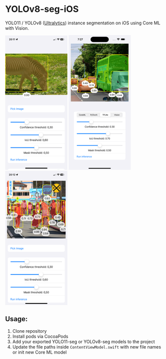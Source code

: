 # YOLOv8-seg-iOS
YOLO11 / YOLOv8 ([Ultralytics](https://github.com/ultralytics/ultralytics)) instance segmentation on iOS using Core ML with Vision.

<img src="Docs/Images/Example1.png" width="200"> <img src="Docs/Images/Example2.png" width="200"> <img src="Docs/Images/Example3.png" width="200">

## Usage:
1. Clone repository
2. Install pods via CocoaPods
3. Add your exported YOLO11-seg or YOLOv8-seg models to the project
4. Update the file paths inside `ContentViewModel.swift` with new file names or init new Core ML model
